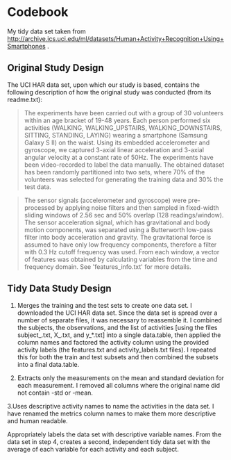 # Codebook

My tidy data set taken from http://archive.ics.uci.edu/ml/datasets/Human+Activity+Recognition+Using+Smartphones .

## Original Study Design

The UCI HAR data set, upon which our study is based, contains the following description of how the original study was conducted (from its readme.txt):

> The experiments have been carried out with a group of 30 volunteers within an age bracket of 19-48 years. Each person performed six activities (WALKING, WALKING_UPSTAIRS, WALKING_DOWNSTAIRS, SITTING, STANDING, LAYING) wearing a smartphone (Samsung Galaxy S II) on the waist. Using its embedded accelerometer and gyroscope, we captured 3-axial linear acceleration and 3-axial angular velocity at a constant rate of 50Hz. The experiments have been video-recorded to label the data manually. The obtained dataset has been randomly partitioned into two sets, where 70% of the volunteers was selected for generating the training data and 30% the test data.

> The sensor signals (accelerometer and gyroscope) were pre-processed by applying noise filters and then sampled in fixed-width sliding windows of 2.56 sec and 50% overlap (128 readings/window). The sensor acceleration signal, which has gravitational and body motion components, was separated using a Butterworth low-pass filter into body acceleration and gravity. The gravitational force is assumed to have only low frequency components, therefore a filter with 0.3 Hz cutoff frequency was used. From each window, a vector of features was obtained by calculating variables from the time and frequency domain. See 'features_info.txt' for more details.

## Tidy Data Study Design

1. Merges the training and the test sets to create one data set.
  I downloaded the UCI HAR data set. Since the data set is spread over a number of separate files, it was necessary to reassemble it.
  I combined the subjects, the observations, and the list of activities [using the files subject_.txt, X_.txt, and y_*.txt] into a single data.table, then applied the column names and factored the activity column using the provided activity labels (the features.txt and activity_labels.txt files).
  I repeated this for both the train and test subsets and then combined the subsets into a final data.table.
  
2. Extracts only the measurements on the mean and standard deviation for each measurement.
 I removed all columns where the original name did not contain -std or -mean. 

3.Uses descriptive activity names to name the activities in the data set.
 I have renamed the metrics column names to make them more descriptive and human readable.
 
Appropriately labels the data set with descriptive variable names.
From the data set in step 4, creates a second, independent tidy data set with the average of each variable for each activity and each subject.
